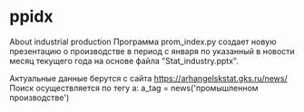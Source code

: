 # ppidx
About industrial production
Программа prom_index.py создает новую презентацию о производстве в период
с января по указанный в новости месяц текущего года 
на основе файла "Stat_industry.pptx".

Актуальные данные берутся с сайта https://arhangelskstat.gks.ru/news/
Поиск осуществляется по тегу а:
a_tag = news('промышленном производстве')